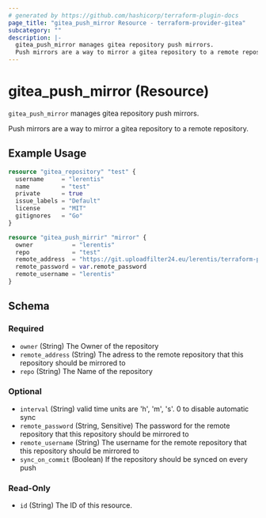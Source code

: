 ```yaml
---
# generated by https://github.com/hashicorp/terraform-plugin-docs
page_title: "gitea_push_mirror Resource - terraform-provider-gitea"
subcategory: ""
description: |-
  gitea_push_mirror manages gitea repository push mirrors.
  Push mirrors are a way to mirror a gitea repository to a remote repository.
---
```


# gitea_push_mirror (Resource)

`gitea_push_mirror` manages gitea repository push mirrors.

Push mirrors are a way to mirror a gitea repository to a remote repository.

## Example Usage

```terraform
resource "gitea_repository" "test" {
  username     = "lerentis"
  name         = "test"
  private      = true
  issue_labels = "Default"
  license      = "MIT"
  gitignores   = "Go"
}

resource "gitea_push_mirrir" "mirror" {
  owner           = "lerentis"
  repo            = "test"
  remote_address  = "https://git.uploadfilter24.eu/lerentis/terraform-provider-gitea.git"
  remote_password = var.remote_password
  remote_username = "lerentis"
}
```

<!-- schema generated by tfplugindocs -->
## Schema

### Required

- `owner` (String) The Owner of the repository
- `remote_address` (String) The adress to the remote repository that this repository should be mirrored to
- `repo` (String) The Name of the repository

### Optional

- `interval` (String) valid time units are 'h', 'm', 's'. 0 to disable automatic sync
- `remote_password` (String, Sensitive) The password for the remote repository that this repository should be mirrored to
- `remote_username` (String) The username for the remote repository that this repository should be mirrored to
- `sync_on_commit` (Boolean) If the repository should be synced on every push

### Read-Only

- `id` (String) The ID of this resource.


